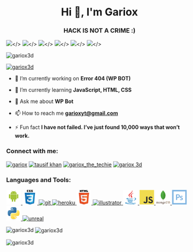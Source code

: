 <h1 align="center">Hi 👋, I'm Gariox</h1>
<h3 align="center">HACK IS NOT A CRIME :)</h3>

  <img src="https://e.top4top.io/p_2702g7pl21.jpeg" /></>
  <img src="https://b.top4top.io/p_27029bmj41.jpeg" /></>
  <img src="https://h.top4top.io/p_2702u1h5w1.jpg" /></>
  <img src="https://b.top4top.io/p_2714n2hqg1.jpg" /></>
  <img src="https://l.top4top.io/p_2714esm171.jpeg" /></>
  <img src="https://h.top4top.io/p_27148t39d1.jpg" /></>
  <p align="left"> <img src="https://komarev.com/ghpvc/?username=gariox3d&label=Profile%20views&color=0e75b6&style=flat" alt="gariox3d" /> </p>

<p align="left"> <a href="https://github.com/ryo-ma/github-profile-trophy"><img src="https://github-profile-trophy.vercel.app/?username=gariox3d" alt="gariox3d" /></a> </p>

- 🔭 I’m currently working on **Error 404 (WP BOT)**

- 🌱 I’m currently learning **JavaScript, HTML, CSS**

- 💬 Ask me about **WP Bot**

- 📫 How to reach me **garioxyt@gmail.com**

- ⚡ Fun fact **I have not failed. I’ve just found 10,000 ways that won’t work.**

<h3 align="left">Connect with me:</h3>
<p align="left">
<a href="https://dev.to/gariox" target="blank"><img align="center" src="https://raw.githubusercontent.com/rahuldkjain/github-profile-readme-generator/master/src/images/icons/Social/devto.svg" alt="gariox" height="30" width="40" /></a>
<a href="https://fb.com/tausif khan" target="blank"><img align="center" src="https://raw.githubusercontent.com/rahuldkjain/github-profile-readme-generator/master/src/images/icons/Social/facebook.svg" alt="tausif khan" height="30" width="40" /></a>
<a href="https://instagram.com/gariox_the_techie" target="blank"><img align="center" src="https://raw.githubusercontent.com/rahuldkjain/github-profile-readme-generator/master/src/images/icons/Social/instagram.svg" alt="gariox_the_techie" height="30" width="40" /></a>
<a href="https://www.youtube.com/c/gariox 3d" target="blank"><img align="center" src="https://raw.githubusercontent.com/rahuldkjain/github-profile-readme-generator/master/src/images/icons/Social/youtube.svg" alt="gariox 3d" height="30" width="40" /></a>
</p>

<h3 align="left">Languages and Tools:</h3>
<p align="left"> <a href="https://developer.android.com" target="_blank" rel="noreferrer"> <img src="https://raw.githubusercontent.com/devicons/devicon/master/icons/android/android-original-wordmark.svg" alt="android" width="40" height="40"/> </a> <a href="https://www.w3schools.com/css/" target="_blank" rel="noreferrer"> <img src="https://raw.githubusercontent.com/devicons/devicon/master/icons/css3/css3-original-wordmark.svg" alt="css3" width="40" height="40"/> </a> <a href="https://git-scm.com/" target="_blank" rel="noreferrer"> <img src="https://www.vectorlogo.zone/logos/git-scm/git-scm-icon.svg" alt="git" width="40" height="40"/> </a> <a href="https://heroku.com" target="_blank" rel="noreferrer"> <img src="https://www.vectorlogo.zone/logos/heroku/heroku-icon.svg" alt="heroku" width="40" height="40"/> </a> <a href="https://www.w3.org/html/" target="_blank" rel="noreferrer"> <img src="https://raw.githubusercontent.com/devicons/devicon/master/icons/html5/html5-original-wordmark.svg" alt="html5" width="40" height="40"/> </a> <a href="https://www.adobe.com/in/products/illustrator.html" target="_blank" rel="noreferrer"> <img src="https://www.vectorlogo.zone/logos/adobe_illustrator/adobe_illustrator-icon.svg" alt="illustrator" width="40" height="40"/> </a> <a href="https://www.java.com" target="_blank" rel="noreferrer"> <img src="https://raw.githubusercontent.com/devicons/devicon/master/icons/java/java-original.svg" alt="java" width="40" height="40"/> </a> <a href="https://developer.mozilla.org/en-US/docs/Web/JavaScript" target="_blank" rel="noreferrer"> <img src="https://raw.githubusercontent.com/devicons/devicon/master/icons/javascript/javascript-original.svg" alt="javascript" width="40" height="40"/> </a> <a href="https://www.mongodb.com/" target="_blank" rel="noreferrer"> <img src="https://raw.githubusercontent.com/devicons/devicon/master/icons/mongodb/mongodb-original-wordmark.svg" alt="mongodb" width="40" height="40"/> </a> <a href="https://www.photoshop.com/en" target="_blank" rel="noreferrer"> <img src="https://raw.githubusercontent.com/devicons/devicon/master/icons/photoshop/photoshop-line.svg" alt="photoshop" width="40" height="40"/> </a> <a href="https://www.python.org" target="_blank" rel="noreferrer"> <img src="https://raw.githubusercontent.com/devicons/devicon/master/icons/python/python-original.svg" alt="python" width="40" height="40"/> </a> <a href="https://unrealengine.com/" target="_blank" rel="noreferrer"> <img src="https://raw.githubusercontent.com/kenangundogan/fontisto/036b7eca71aab1bef8e6a0518f7329f13ed62f6b/icons/svg/brand/unreal-engine.svg" alt="unreal" width="40" height="40"/> </a> </p>

<p><img align="left" src="https://github-readme-stats.vercel.app/api/top-langs?username=gariox3d&show_icons=true&locale=en&layout=compact" alt="gariox3d" /></p>

<p>&nbsp;<img align="center" src="https://github-readme-stats.vercel.app/api?username=gariox3d&show_icons=true&locale=en" alt="gariox3d" /></p>

<p><img align="center" src="https://github-readme-streak-stats.herokuapp.com/?user=gariox3d&" alt="gariox3d" /></p>

